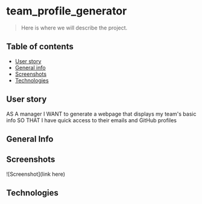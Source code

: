 # team_profile_generator
> Here is where we will describe the project.
 
## Table of contents
* [User story](#user-story)
* [General info](#general-info)
* [Screenshots](#screenshots)
* [Technologies](#technologies)

## User story
AS A manager
I WANT to generate a webpage that displays my team's basic info
SO THAT I have quick access to their emails and GitHub profiles

## General Info


## Screenshots
![Screenshot](link here)

## Technologies
